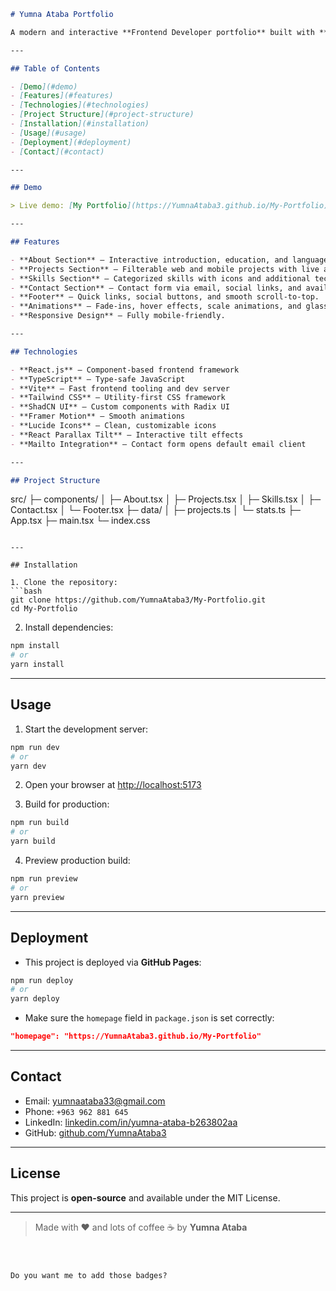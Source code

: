 
```markdown
# Yumna Ataba Portfolio

A modern and interactive **Frontend Developer portfolio** built with **Vite**, **React**, **TypeScript**, **Tailwind CSS**, and **ShadCN UI components**. This portfolio showcases projects, skills, and contact information with smooth animations and glassmorphism design.

---

## Table of Contents

- [Demo](#demo)  
- [Features](#features)  
- [Technologies](#technologies)  
- [Project Structure](#project-structure)  
- [Installation](#installation)  
- [Usage](#usage)  
- [Deployment](#deployment)  
- [Contact](#contact)  

---

## Demo

> Live demo: [My Portfolio](https://YumnaAtaba3.github.io/My-Portfolio)

---

## Features

- **About Section** – Interactive introduction, education, and languages.  
- **Projects Section** – Filterable web and mobile projects with live and GitHub links.  
- **Skills Section** – Categorized skills with icons and additional technology tags.  
- **Contact Section** – Contact form via email, social links, and availability status.  
- **Footer** – Quick links, social buttons, and smooth scroll-to-top.  
- **Animations** – Fade-ins, hover effects, scale animations, and glassmorphism.  
- **Responsive Design** – Fully mobile-friendly.

---

## Technologies

- **React.js** – Component-based frontend framework  
- **TypeScript** – Type-safe JavaScript  
- **Vite** – Fast frontend tooling and dev server  
- **Tailwind CSS** – Utility-first CSS framework  
- **ShadCN UI** – Custom components with Radix UI  
- **Framer Motion** – Smooth animations  
- **Lucide Icons** – Clean, customizable icons  
- **React Parallax Tilt** – Interactive tilt effects  
- **Mailto Integration** – Contact form opens default email client  

---

## Project Structure

```

src/
├─ components/
│  ├─ About.tsx
│  ├─ Projects.tsx
│  ├─ Skills.tsx
│  ├─ Contact.tsx
│  └─ Footer.tsx
├─ data/
│  ├─ projects.ts
│  └─ stats.ts
├─ App.tsx
├─ main.tsx
└─ index.css

````

---

## Installation

1. Clone the repository:  
```bash
git clone https://github.com/YumnaAtaba3/My-Portfolio.git
cd My-Portfolio
````

2. Install dependencies:

```bash
npm install
# or
yarn install
```

---

## Usage

1. Start the development server:

```bash
npm run dev
# or
yarn dev
```

2. Open your browser at [http://localhost:5173](http://localhost:5173)

3. Build for production:

```bash
npm run build
# or
yarn build
```

4. Preview production build:

```bash
npm run preview
# or
yarn preview
```

---

## Deployment

* This project is deployed via **GitHub Pages**:

```bash
npm run deploy
# or
yarn deploy
```

* Make sure the `homepage` field in `package.json` is set correctly:

```json
"homepage": "https://YumnaAtaba3.github.io/My-Portfolio"
```

---

## Contact

* Email: [yumnaataba33@gmail.com](mailto:yumnaataba33@gmail.com)
* Phone: `+963 962 881 645`
* LinkedIn: [linkedin.com/in/yumna-ataba-b263802aa](https://www.linkedin.com/in/yumna-ataba-b263802aa)
* GitHub: [github.com/YumnaAtaba3](https://github.com/YumnaAtaba3)

---

## License

This project is **open-source** and available under the MIT License.

---

> Made with ❤️ and lots of coffee ☕ by **Yumna Ataba**

```



Do you want me to add those badges?
```
